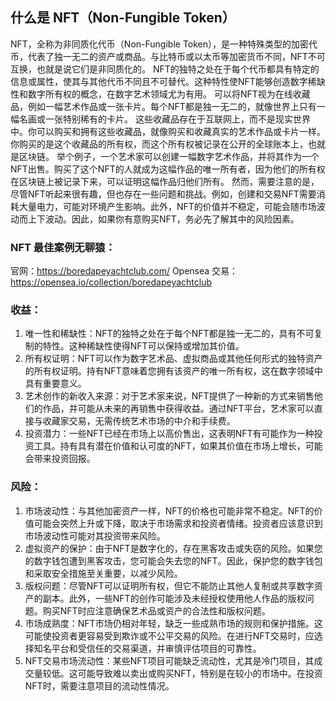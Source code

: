 ## 什么是 NFT（Non-Fungible Token）

NFT，全称为非同质化代币（Non-Fungible Token），是一种特殊类型的加密代币，代表了独一无二的资产或商品。与比特币或以太币等加密货币不同，NFT不可互换，也就是说它们是非同质化的。
NFT的独特之处在于每个代币都具有特定的信息或属性，使其与其他代币不同且不可替代。这种特性使NFT能够创造数字稀缺性和数字所有权的概念，在数字艺术领域尤为有用。
可以将NFT视为在线收藏品，例如一幅艺术作品或一张卡片。每个NFT都是独一无二的，就像世界上只有一幅名画或一张特别稀有的卡片。
这些收藏品存在于互联网上，而不是现实世界中。你可以购买和拥有这些收藏品，就像购买和收藏真实的艺术作品或卡片一样。你购买的是这个收藏品的所有权，而这个所有权被记录在公开的全球账本上，也就是区块链。
举个例子，一个艺术家可以创建一幅数字艺术作品，并将其作为一个NFT出售。购买了这个NFT的人就成为这幅作品的唯一所有者，因为他们的所有权在区块链上被记录下来，可以证明这幅作品归他们所有。
然而，需要注意的是，尽管NFT听起来很有趣，但也存在一些问题和挑战。例如，创建和交易NFT需要消耗大量电力，可能对环境产生影响。此外，NFT的价值并不稳定，可能会随市场波动而上下波动。因此，如果你有意购买NFT，务必先了解其中的风险因素。

### NFT 最佳案例无聊猿：
官网：https://boredapeyachtclub.com/
Opensea 交易：https://opensea.io/collection/boredapeyachtclub

### 收益：

1. 唯一性和稀缺性：NFT的独特之处在于每个NFT都是独一无二的，具有不可复制的特性。这种稀缺性使得NFT可以保持或增加其价值。
2. 所有权证明：NFT可以作为数字艺术品、虚拟商品或其他任何形式的独特资产的所有权证明。持有NFT意味着您拥有该资产的唯一所有权，这在数字领域中具有重要意义。
3. 艺术创作的新收入来源：对于艺术家来说，NFT提供了一种新的方式来销售他们的作品，并可能从未来的再销售中获得收益。通过NFT平台，艺术家可以直接与收藏家交易，无需传统艺术市场的中介和手续费。
4. 投资潜力：一些NFT已经在市场上以高价售出，这表明NFT有可能作为一种投资工具。持有具有潜在价值和认可度的NFT，如果其价值在市场上增长，可能会带来投资回报。

### 风险：

1. 市场波动性：与其他加密资产一样，NFT的价格也可能非常不稳定。NFT的价值可能会突然上升或下降，取决于市场需求和投资者情绪。投资者应该意识到市场波动性可能对其投资带来风险。
2. 虚拟资产的保护：由于NFT是数字化的，存在黑客攻击或失窃的风险。如果您的数字钱包遭到黑客攻击，您可能会失去您的NFT。因此，保护您的数字钱包和采取安全措施至关重要，以减少风险。
3. 版权问题：尽管NFT可以证明所有权，但它不能防止其他人复制或共享数字资产的副本。此外，一些NFT的创作可能涉及未经授权使用他人作品的版权问题。购买NFT时应注意确保艺术品或资产的合法性和版权问题。
4. 市场成熟度：NFT市场仍相对年轻，缺乏一些成熟市场的规则和保护措施。这可能使投资者更容易受到欺诈或不公平交易的风险。在进行NFT交易时，应选择知名平台和受信任的交易渠道，并审慎评估项目的可靠性。
5. NFT交易市场流动性：某些NFT项目可能缺乏流动性，尤其是冷门项目，其成交量较低。这可能导致难以卖出或购买NFT，特别是在较小的市场中。在投资NFT时，需要注意项目的流动性情况。
